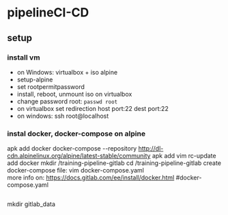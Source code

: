 # pipelineCI-CD

## setup

### install vm
- on Windows: virtualbox + iso alpine 
- setup-alpine
- set rootpermitpassword
- install, reboot, unmount iso on virtualbox
- change password root: `passwd root`
- on virtualbox set redirection host port:22 dest port:22
- on windows: ssh root@localhost

### instal docker, docker-compose on alpine
apk add docker docker-compose --repository http://dl-cdn.alpinelinux.org/alpine/latest-stable/community
apk add vim
rc-update add docker 
mkdir /training-pipeline-gitlab
cd /training-pipeline-gitlab
create docker-compose file:  vim docker-compose.yaml   
more info on: https://docs.gitlab.com/ee/install/docker.html
#docker-compose.yaml
```

```
mkdir gitlab_data
